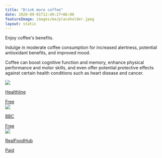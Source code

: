 ```yaml
---
title: "Drink more coffee"
date: 2020-09-01T12:49:27+06:00
featureImage: images/ma/placeholder.jpeg
layout: static
---
```


Enjoy coffee's benefits.

Indulge in moderate coffee consumption for increased alertness, potential antioxidant benefits, and improved mood.

Coffee can boost cognitive function and memory, enhance physical performance and motor skills, and even offer potential protective effects against certain health conditions such as heart disease and cancer.

<a class="ma-link" href="https://www.healthline.com/nutrition/top-evidence-based-health-benefits-of-coffee"><div class="ma-card ma-card-Health"><div class="ma-icon"><img src ="/images/Icon-check - health - opacity.svg"/></div><div class="ma-name"><p>Healthline</p></div><div class="ma-paid-text"><span>Free</span></div></div></a><a class="ma-link" href="https://www.bbc.co.uk/programmes/m0017kc7"><div class="ma-card ma-card-Health"><div class="ma-icon"><img src ="/images/Icon-check - health - opacity.svg"/></div><div class="ma-name"><p>BBC</p></div><div class="ma-paid-text"><span>Free</span></div></div></a><a class="ma-link" href="https://www.awin1.com/cread.php?awinmid=20241&awinaffid=1198638&ued=https%3A%2F%2Fwww.realfoodhub.co.uk%2Fsupplier-listing%2Frise-coffee-box"><div class="ma-card ma-card-Health"><div class="ma-icon"><img src ="/images/Icon-pound - health - opacity.svg"/></div><div class="ma-name"><p>RealFoodHub</p></div><div class="ma-paid-text"><span>Paid</span></div></div></a>  

<br/><br/>






